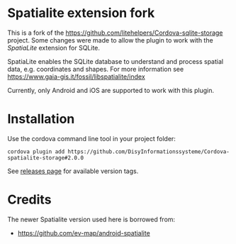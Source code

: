 # Spatialite extension fork
This is a fork of the https://github.com/litehelpers/Cordova-sqlite-storage project. Some changes were made to allow the plugin to work with the *SpatiaLite* extension for SQLite.

SpatiaLite enables the SQLite database to understand and process spatial data, e.g. coordinates and shapes. For more information see https://www.gaia-gis.it/fossil/libspatialite/index

Currently, only Android and iOS are supported to work with this plugin.

# Installation
Use the cordova command line tool in your project folder:
```
cordova plugin add https://github.com/DisyInformationssysteme/Cordova-spatialite-storage#2.0.0
```

See [releases page](https://github.com/DisyInformationssysteme/Cordova-spatialite-storage/releases) for available version tags.

# Credits
The newer Spatialite version used here is borrowed from:
- https://github.com/ev-map/android-spatialite